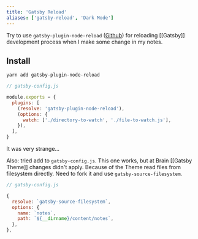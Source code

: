 ```yaml
---
title: 'Gatsby Reload'
aliases: ['gatsby-reload', 'Dark Mode']
---
```


Try to use `gatsby-plugin-node-reload` ([Github](https://github.com/d4rekanguok/gatsby-plugin-node-reload)) for reloading [[Gatsby]] development process when I make some change in my notes.

## Install

```bash
yarn add gatsby-plugin-node-reload
```

```js
// gatsby-config.js

module.exports = {
  plugins: [
    (resolve: 'gatsby-plugin-node-reload'),
    (options: {
      watch: ['./directory-to-watch', './file-to-watch.js'],
    }),
  ],
}
```

It was very strange...

Also: tried add to `gatsby-config.js`.
This one works, but at Brain [[Gatsby Theme]] changes didn't apply. Because of the Theme read files from filesystem directly.
Need to fork it and use `gatsby-source-filesystem`.

```js
// gatsby-config.js

{
  resolve: `gatsby-source-filesystem`,
  options: {
    name: `notes`,
    path: `${__dirname}/content/notes`,
  },
},

```
